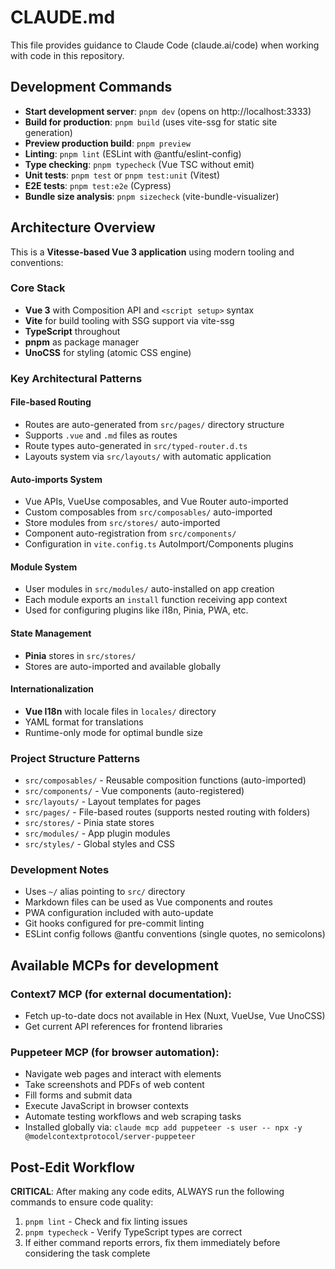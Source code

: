 # CLAUDE.md

This file provides guidance to Claude Code (claude.ai/code) when working with code in this repository.

## Development Commands

- **Start development server**: `pnpm dev` (opens on http://localhost:3333)
- **Build for production**: `pnpm build` (uses vite-ssg for static site generation)
- **Preview production build**: `pnpm preview`
- **Linting**: `pnpm lint` (ESLint with @antfu/eslint-config)
- **Type checking**: `pnpm typecheck` (Vue TSC without emit)
- **Unit tests**: `pnpm test` or `pnpm test:unit` (Vitest)
- **E2E tests**: `pnpm test:e2e` (Cypress)
- **Bundle size analysis**: `pnpm sizecheck` (vite-bundle-visualizer)

## Architecture Overview

This is a **Vitesse-based Vue 3 application** using modern tooling and conventions:

### Core Stack

- **Vue 3** with Composition API and `<script setup>` syntax
- **Vite** for build tooling with SSG support via vite-ssg
- **TypeScript** throughout
- **pnpm** as package manager
- **UnoCSS** for styling (atomic CSS engine)

### Key Architectural Patterns

#### File-based Routing

- Routes are auto-generated from `src/pages/` directory structure
- Supports `.vue` and `.md` files as routes
- Route types auto-generated in `src/typed-router.d.ts`
- Layouts system via `src/layouts/` with automatic application

#### Auto-imports System

- Vue APIs, VueUse composables, and Vue Router auto-imported
- Custom composables from `src/composables/` auto-imported
- Store modules from `src/stores/` auto-imported
- Component auto-registration from `src/components/`
- Configuration in `vite.config.ts` AutoImport/Components plugins

#### Module System

- User modules in `src/modules/` auto-installed on app creation
- Each module exports an `install` function receiving app context
- Used for configuring plugins like i18n, Pinia, PWA, etc.

#### State Management

- **Pinia** stores in `src/stores/`
- Stores are auto-imported and available globally

#### Internationalization

- **Vue I18n** with locale files in `locales/` directory
- YAML format for translations
- Runtime-only mode for optimal bundle size

### Project Structure Patterns

- `src/composables/` - Reusable composition functions (auto-imported)
- `src/components/` - Vue components (auto-registered)
- `src/layouts/` - Layout templates for pages
- `src/pages/` - File-based routes (supports nested routing with folders)
- `src/stores/` - Pinia state stores
- `src/modules/` - App plugin modules
- `src/styles/` - Global styles and CSS

### Development Notes

- Uses `~/` alias pointing to `src/` directory
- Markdown files can be used as Vue components and routes
- PWA configuration included with auto-update
- Git hooks configured for pre-commit linting
- ESLint config follows @antfu conventions (single quotes, no semicolons)

## Available MCPs for development

### Context7 MCP (for external documentation):

- Fetch up-to-date docs not available in Hex (Nuxt, VueUse, Vue UnoCSS)
- Get current API references for frontend libraries

### Puppeteer MCP (for browser automation):

- Navigate web pages and interact with elements
- Take screenshots and PDFs of web content
- Fill forms and submit data
- Execute JavaScript in browser contexts
- Automate testing workflows and web scraping tasks
- Installed globally via: `claude mcp add puppeteer -s user -- npx -y @modelcontextprotocol/server-puppeteer`

## Post-Edit Workflow

**CRITICAL**: After making any code edits, ALWAYS run the following commands to ensure code quality:

1. `pnpm lint` - Check and fix linting issues
2. `pnpm typecheck` - Verify TypeScript types are correct
3. If either command reports errors, fix them immediately before considering the task complete
